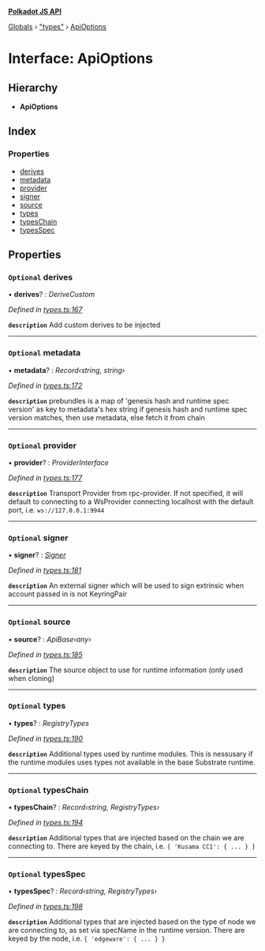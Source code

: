 **[Polkadot JS API](../README.md)**

[Globals](../globals.md) › ["types"](../modules/_types_.md) › [ApiOptions](_types_.apioptions.md)

# Interface: ApiOptions

## Hierarchy

* **ApiOptions**

## Index

### Properties

* [derives](_types_.apioptions.md#optional-derives)
* [metadata](_types_.apioptions.md#optional-metadata)
* [provider](_types_.apioptions.md#optional-provider)
* [signer](_types_.apioptions.md#optional-signer)
* [source](_types_.apioptions.md#optional-source)
* [types](_types_.apioptions.md#optional-types)
* [typesChain](_types_.apioptions.md#optional-typeschain)
* [typesSpec](_types_.apioptions.md#optional-typesspec)

## Properties

### `Optional` derives

• **derives**? : *DeriveCustom*

*Defined in [types.ts:167](https://github.com/polkadot-js/api/blob/05d697c/packages/api/src/types.ts#L167)*

**`description`** Add custom derives to be injected

___

### `Optional` metadata

• **metadata**? : *Record‹string, string›*

*Defined in [types.ts:172](https://github.com/polkadot-js/api/blob/05d697c/packages/api/src/types.ts#L172)*

**`description`** prebundles is a map of 'genesis hash and runtime spec version' as key to metadata's hex string
if genesis hash and runtime spec version matches, then use metadata, else fetch it from chain

___

### `Optional` provider

• **provider**? : *ProviderInterface*

*Defined in [types.ts:177](https://github.com/polkadot-js/api/blob/05d697c/packages/api/src/types.ts#L177)*

**`description`** Transport Provider from rpc-provider. If not specified, it will default to
connecting to a WsProvider connecting localhost with the default port, i.e. `ws://127.0.0.1:9944`

___

### `Optional` signer

• **signer**? : *[Signer](_types_.signer.md)*

*Defined in [types.ts:181](https://github.com/polkadot-js/api/blob/05d697c/packages/api/src/types.ts#L181)*

**`description`** An external signer which will be used to sign extrinsic when account passed in is not KeyringPair

___

### `Optional` source

• **source**? : *ApiBase‹any›*

*Defined in [types.ts:185](https://github.com/polkadot-js/api/blob/05d697c/packages/api/src/types.ts#L185)*

**`description`** The source object to use for runtime information (only used when cloning)

___

### `Optional` types

• **types**? : *RegistryTypes*

*Defined in [types.ts:190](https://github.com/polkadot-js/api/blob/05d697c/packages/api/src/types.ts#L190)*

**`description`** Additional types used by runtime modules. This is nessusary if the runtime modules
uses types not available in the base Substrate runtime.

___

### `Optional` typesChain

• **typesChain**? : *Record‹string, RegistryTypes›*

*Defined in [types.ts:194](https://github.com/polkadot-js/api/blob/05d697c/packages/api/src/types.ts#L194)*

**`description`** Additional types that are injected based on the chain we are connecting to. There are keyed by the chain, i.e. `{ 'Kusama CC1': { ... } }`

___

### `Optional` typesSpec

• **typesSpec**? : *Record‹string, RegistryTypes›*

*Defined in [types.ts:198](https://github.com/polkadot-js/api/blob/05d697c/packages/api/src/types.ts#L198)*

**`description`** Additional types that are injected based on the type of node we are connecting to, as set via specName in the runtime version. There are keyed by the node, i.e. `{ 'edgeware': { ... } }`